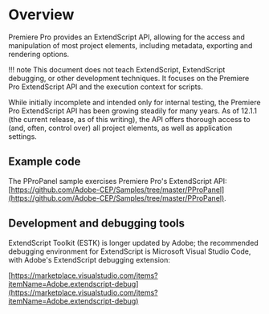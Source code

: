 # Overview

Premiere Pro provides an ExtendScript API, allowing for the access and manipulation of most project elements, including metadata, exporting and rendering options.

!!! note
    This document does not teach ExtendScript, ExtendScript debugging, or other development techniques. It focuses on the Premiere Pro ExtendScript API and the execution context for scripts.

While initially incomplete and intended only for internal testing, the Premiere Pro ExtendScript API has been growing steadily for many years. As of 12.1.1 (the current release, as of this writing), the API offers thorough access to (and, often, control over) all project elements, as well as application settings.

## Example code

The PProPanel sample exercises Premiere Pro's ExtendScript API: [https://github.com/Adobe-CEP/Samples/tree/master/PProPanel](https://github.com/Adobe-CEP/Samples/tree/master/PProPanel).

## Development and debugging tools

ExtendScript Toolkit (ESTK) is longer updated by Adobe; the recommended debugging environment for ExtendScript is  Microsoft Visual Studio Code, with Adobe's ExtendScript debugging extension:

[https://marketplace.visualstudio.com/items?itemName=Adobe.extendscript-debug](https://marketplace.visualstudio.com/items?itemName=Adobe.extendscript-debug)
